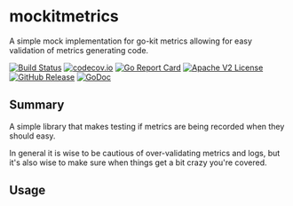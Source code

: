 # mockitmetrics
A simple mock implementation for go-kit metrics allowing for easy validation of metrics generating code.


[![Build Status](https://github.com/xmidt-org/mockitmetrics/actions/workflows/ci.yml/badge.svg)](https://github.com/xmidt-org/mockitmetrics/actions/workflows/ci.yml)
[![codecov.io](https://codecov.io/github/xmidt-org/mockitmetrics/coverage.svg?branch=main)](http://codecov.io/github/xmidt-org/mockitmetrics?branch=main)
[![Go Report Card](https://goreportcard.com/badge/github.com/xmidt-org/mockitmetrics)](https://goreportcard.com/report/github.com/xmidt-org/mockitmetrics)
[![Apache V2 License](https://img.shields.io/badge/license-Apache%20V2-blue.svg)](https://github.com/xmidt-org/mockitmetrics/blob/main/LICENSE)
[![GitHub Release](https://img.shields.io/github/release/xmidt-org/mockitmetrics.svg)](https://github.com/xmidt-org/mockitmetrics/releases)
[![GoDoc](https://pkg.go.dev/badge/github.com/xmidt-org/mockitmetrics)](https://pkg.go.dev/github.com/xmidt-org/mockitmetrics)

## Summary

A simple library that makes testing if metrics are being recorded when they
should easy.

In general it is wise to be cautious of over-validating metrics and logs, but
it's also wise to make sure when things get a bit crazy you're covered.

## Usage

```golang
```
